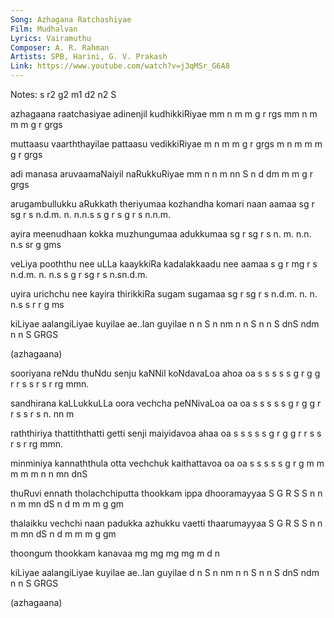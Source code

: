 ```yaml
---
Song: Azhagana Ratchashiyae
Film: Mudhalvan
Lyrics: Vairamuthu
Composer: A. R. Rahman
Artists: SPB, Harini, G. V. Prakash
Link: https://www.youtube.com/watch?v=j3qMSr_G6A8
---
```

Notes: s r2 g2 m1 d2 n2 S


azhagaana raatchasiyae adinenjil kudhikkiRiyae
mm  n  m  m   g  r rgs mm n  m   m m   g r grgs

muttaasu vaarththayilae  pattaasu vedikkiRiyae
m  n  m  m     g  r grgs m  n  m  m m  g r grgs

adi manasa aruvaamaNaiyil naRukkuRiyae
mm  n n m  nn S  n d  dm  m m  g r grgs

arugambullukku aRukkath theriyumaa kozhandha komari naan aamaa
sg r  sg r  s  n.d.m.   n. n.n.s   s g   r   s g r  s    n.n.m.

ayira meenudhaan kokka muzhungumaa adukkumaa
sg r  sg r s     n. m. n.n.  n.s   sr  g gms

veLiya pooththu nee uLLa   kaaykkiRa kadalakkaadu nee aamaa
s g r  mg   r   s   n.d.m. n.   n.s  s g r  sg r  s   n.sn.d.m.

uyira urichchu nee kayira thirikkiRa sugam sugamaa
sg r  sg   r   s   n.d.m. n. n. n.s  s r   r g ms

kiLiyae aalangiLiyae kuyilae ae..lan guyilae
n n S   n nm n n S   n n S   dnS ndm n n S GRGS

(azhagaana)

sooriyana reNdu thuNdu senju kaNNil koNdavaLoa ahoa oa
s  s s s  s  g  r   g  g  r  r  s   s  r s r   rg   mmn.

sandhirana kaLLukkuLLa oora vechcha peNNivaLoa oa oa
s  s  s s  s  g  r  g  g r  r   s   s  r s n.  nn m

raththiriya thattiththatti getti senji maiyidavoa ahaa oa
s   s  s s  s   g   r   g  g  r  r  s  s  r s r   rg   mmn.

minminiya kannaththula otta vechchuk kaithattavoa oa oa
s  s s s  s  g   r  g  m m  m   m    m  n   n mn  dnS

thuRuvi ennath tholachchiputta thookkam ippa dhooramayyaa
S  G R  S S    n  n   n  m  mn dS   n   d m  m   m g  gm

thalaikku vechchi naan padukka azhukku vaetti thaarumayyaa
S  G   R  S   S   n    n m  mn dS   n  d   m  m   m g  gm

thoongum thookkam kanavaa
mg   mg  mg   mg  m d n

kiLiyae aalangiLiyae kuyilae ae..lan guyilae
d n S   n nm n n S   n n S   dnS ndm n n S GRGS

(azhagaana)
